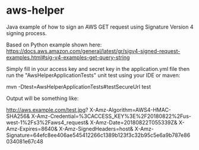 # aws-helper

Java example of how to sign an AWS GET request using Signature Version 4 signing process.

Based on Python example shown here:  https://docs.aws.amazon.com/general/latest/gr/sigv4-signed-request-examples.html#sig-v4-examples-get-query-string

Simply fill in your access key and secret key in the application.yml file then run the "AwsHelperApplicationTests" unit test using your IDE or maven:

 mvn -Dtest=AwsHelperApplicationTests#testSecureUrl test
 
 Output will be something like:
 
http://aws.example.com/test.jpg?
X-Amz-Algorithm=AWS4-HMAC-SHA256&
X-Amz-Credential=%3CACCESS_KEY%3E%2F20180822%2Fus-west-1%2Fs3%2Faws4_request&
X-Amz-Date=20180822T055339Z&
X-Amz-Expires=8640&
X-Amz-SignedHeaders=host&
X-Amz-Signature=64efc8ee406ae545412266c1389b123f3c32b95c5e6a9b787e86034081e67c48
